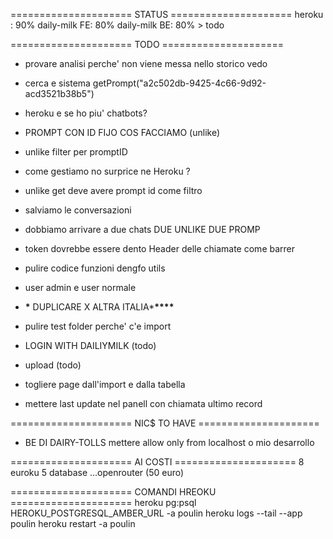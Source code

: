 ===================== STATUS =====================
heroku : 90%
daily-milk FE: 80%
daily-milk BE: 80% > todo

===================== TODO =====================

- provare analisi perche' non viene messa nello storico vedo
- cerca e sistema getPrompt("a2c502db-9425-4c66-9d92-acd3521b38b5")
- heroku e se ho piu' chatbots?
- PROMPT CON ID FIJO COS FACCIAMO (unlike)
- unlike filter per promptID
- come gestiamo no surprice ne Heroku ?
- unlike get deve avere prompt id come filtro
- salviamo le conversazioni
- dobbiamo arrivare a due chats DUE UNLIKE DUE PROMP
- token dovrebbe essere dento Header delle chiamate come barrer
- pulire codice funzioni dengfo utils
- user admin e user normale

- **\*** DUPLICARE X ALTRA ITALIA\***\*\*\*\***
- pulire test folder perche' c'e import
- LOGIN WITH DAILIYMILK (todo)
- upload (todo)
- togliere page dall'import e dalla tabella
- mettere last update nel panell con chiamata ultimo record

===================== NIC$ TO HAVE =====================

- BE DI DAIRY-TOLLS mettere allow only from localhost o mio desarrollo

===================== AI COSTI =====================
8 euroku
5 database
...openrouter (50 euro)

===================== COMANDI HREOKU =====================
heroku pg:psql HEROKU_POSTGRESQL_AMBER_URL -a poulin
heroku logs --tail --app poulin
heroku restart -a poulin
